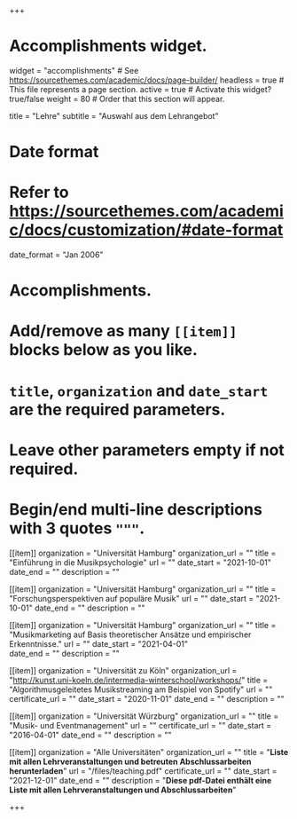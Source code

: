 +++
# Accomplishments widget.
widget = "accomplishments"  # See https://sourcethemes.com/academic/docs/page-builder/
headless = true  # This file represents a page section.
active = true  # Activate this widget? true/false
weight = 80  # Order that this section will appear.

title = "Lehre"
subtitle = "Auswahl aus dem Lehrangebot"

# Date format
#   Refer to https://sourcethemes.com/academic/docs/customization/#date-format
date_format = "Jan 2006"

# Accomplishments.
#   Add/remove as many `[[item]]` blocks below as you like.
#   `title`, `organization` and `date_start` are the required parameters.
#   Leave other parameters empty if not required.
#   Begin/end multi-line descriptions with 3 quotes `"""`.

[[item]]
  organization = "Universität Hamburg"
  organization_url = ""
  title = "Einführung in die Musikpsychologie"
  url = ""
  date_start = "2021-10-01"
  date_end = ""
  description = ""

  [[item]]
    organization = "Universität Hamburg"
    organization_url = ""
    title = "Forschungsperspektiven auf populäre Musik"
    url = ""
    date_start = "2021-10-01"
    date_end = ""
    description = ""

[[item]]
  organization = "Universität Hamburg"
  organization_url = ""
  title = "Musikmarketing auf Basis theoretischer Ansätze und empirischer Erkenntnisse."
  url = ""
  date_start = "2021-04-01"  
  date_end = ""
  description = ""

[[item]]
  organization = "Universität zu Köln"
  organization_url = "http://kunst.uni-koeln.de/intermedia-winterschool/workshops/"
  title = "Algorithmusgeleitetes Musikstreaming am Beispiel von Spotify"
  url = ""
  certificate_url = ""
  date_start = "2020-11-01"
  date_end = ""
  description = ""

[[item]]
  organization = "Universität Würzburg"
  organization_url = ""
  title = "Musik- und Eventmanagement"
  url = ""
  certificate_url = ""
  date_start = "2016-04-01"
  date_end = ""
  description = ""

[[item]]
  organization = "Alle Universitäten"
  organization_url = ""
  title = "**Liste mit allen Lehrveranstaltungen und betreuten Abschlussarbeiten herunterladen**"
  url = "/files/teaching.pdf"
  certificate_url = ""
  date_start = "2021-12-01"
  date_end = ""
  description = "**Diese pdf-Datei enthält eine Liste mit allen Lehrveranstaltungen und Abschlussarbeiten**"

+++
